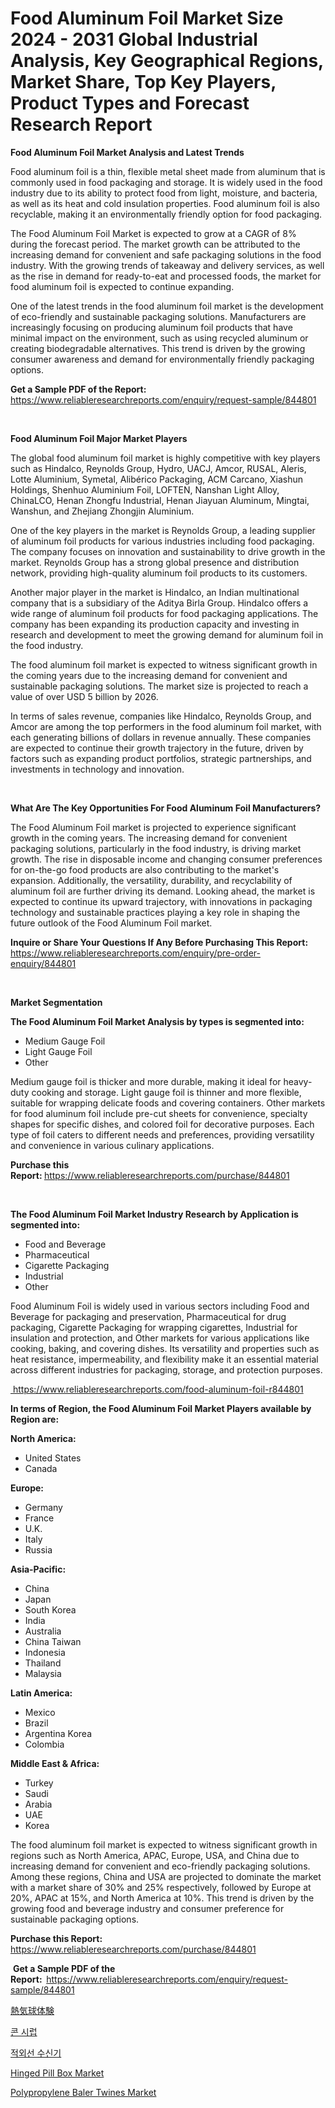<p><h1>Food Aluminum Foil Market Size 2024 - 2031 Global Industrial Analysis, Key Geographical Regions, Market Share, Top Key Players, Product Types and Forecast Research Report</h1></p><p><strong>Food Aluminum Foil Market Analysis and Latest Trends</strong></p>
<p><p>Food aluminum foil is a thin, flexible metal sheet made from aluminum that is commonly used in food packaging and storage. It is widely used in the food industry due to its ability to protect food from light, moisture, and bacteria, as well as its heat and cold insulation properties. Food aluminum foil is also recyclable, making it an environmentally friendly option for food packaging.</p><p>The Food Aluminum Foil Market is expected to grow at a CAGR of 8% during the forecast period. The market growth can be attributed to the increasing demand for convenient and safe packaging solutions in the food industry. With the growing trends of takeaway and delivery services, as well as the rise in demand for ready-to-eat and processed foods, the market for food aluminum foil is expected to continue expanding.</p><p>One of the latest trends in the food aluminum foil market is the development of eco-friendly and sustainable packaging solutions. Manufacturers are increasingly focusing on producing aluminum foil products that have minimal impact on the environment, such as using recycled aluminum or creating biodegradable alternatives. This trend is driven by the growing consumer awareness and demand for environmentally friendly packaging options.</p></p>
<p><strong>Get a Sample PDF of the Report:&nbsp;</strong> <a href="https://www.reliableresearchreports.com/enquiry/request-sample/844801">https://www.reliableresearchreports.com/enquiry/request-sample/844801</a></p>
<p>&nbsp;</p>
<p><strong>Food Aluminum Foil Major Market Players</strong></p>
<p><p>The global food aluminum foil market is highly competitive with key players such as Hindalco, Reynolds Group, Hydro, UACJ, Amcor, RUSAL, Aleris, Lotte Aluminium, Symetal, Alibérico Packaging, ACM Carcano, Xiashun Holdings, Shenhuo Aluminium Foil, LOFTEN, Nanshan Light Alloy, ChinaLCO, Henan Zhongfu Industrial, Henan Jiayuan Aluminum, Mingtai, Wanshun, and Zhejiang Zhongjin Aluminium.</p><p>One of the key players in the market is Reynolds Group, a leading supplier of aluminum foil products for various industries including food packaging. The company focuses on innovation and sustainability to drive growth in the market. Reynolds Group has a strong global presence and distribution network, providing high-quality aluminum foil products to its customers.</p><p>Another major player in the market is Hindalco, an Indian multinational company that is a subsidiary of the Aditya Birla Group. Hindalco offers a wide range of aluminum foil products for food packaging applications. The company has been expanding its production capacity and investing in research and development to meet the growing demand for aluminum foil in the food industry.</p><p>The food aluminum foil market is expected to witness significant growth in the coming years due to the increasing demand for convenient and sustainable packaging solutions. The market size is projected to reach a value of over USD 5 billion by 2026.</p><p>In terms of sales revenue, companies like Hindalco, Reynolds Group, and Amcor are among the top performers in the food aluminum foil market, with each generating billions of dollars in revenue annually. These companies are expected to continue their growth trajectory in the future, driven by factors such as expanding product portfolios, strategic partnerships, and investments in technology and innovation.</p></p>
<p>&nbsp;</p>
<p><strong>What Are The Key Opportunities For Food Aluminum Foil Manufacturers?</strong></p>
<p><p>The Food Aluminum Foil market is projected to experience significant growth in the coming years. The increasing demand for convenient packaging solutions, particularly in the food industry, is driving market growth. The rise in disposable income and changing consumer preferences for on-the-go food products are also contributing to the market's expansion. Additionally, the versatility, durability, and recyclability of aluminum foil are further driving its demand. Looking ahead, the market is expected to continue its upward trajectory, with innovations in packaging technology and sustainable practices playing a key role in shaping the future outlook of the Food Aluminum Foil market.</p></p>
<p><strong>Inquire or Share Your Questions If Any Before Purchasing This Report:</strong> <a href="https://www.reliableresearchreports.com/enquiry/pre-order-enquiry/844801">https://www.reliableresearchreports.com/enquiry/pre-order-enquiry/844801</a></p>
<p>&nbsp;</p>
<p><strong>Market Segmentation</strong></p>
<p><strong>The Food Aluminum Foil Market Analysis by types is segmented into:</strong></p>
<p><ul><li>Medium Gauge Foil</li><li>Light Gauge Foil</li><li>Other</li></ul></p>
<p><p>Medium gauge foil is thicker and more durable, making it ideal for heavy-duty cooking and storage. Light gauge foil is thinner and more flexible, suitable for wrapping delicate foods and covering containers. Other markets for food aluminum foil include pre-cut sheets for convenience, specialty shapes for specific dishes, and colored foil for decorative purposes. Each type of foil caters to different needs and preferences, providing versatility and convenience in various culinary applications.</p></p>
<p><strong>Purchase this Report:&nbsp;</strong><a href="https://www.reliableresearchreports.com/purchase/844801">https://www.reliableresearchreports.com/purchase/844801</a></p>
<p>&nbsp;</p>
<p><strong>The Food Aluminum Foil Market Industry Research by Application is segmented into:</strong></p>
<p><ul><li>Food and Beverage</li><li>Pharmaceutical</li><li>Cigarette Packaging</li><li>Industrial</li><li>Other</li></ul></p>
<p><p>Food Aluminum Foil is widely used in various sectors including Food and Beverage for packaging and preservation, Pharmaceutical for drug packaging, Cigarette Packaging for wrapping cigarettes, Industrial for insulation and protection, and Other markets for various applications like cooking, baking, and covering dishes. Its versatility and properties such as heat resistance, impermeability, and flexibility make it an essential material across different industries for packaging, storage, and protection purposes.</p></p>
<p><a href="https://www.reliableresearchreports.com/food-aluminum-foil-r844801">&nbsp;https://www.reliableresearchreports.com/food-aluminum-foil-r844801</a></p>
<p><strong>In terms of Region, the Food Aluminum Foil Market Players available by Region are:</strong></p>
<p>
    <p> <strong> North America: </strong>
        <ul>
            <li>United States</li>
            <li>Canada</li>
        </ul>
        </p> 
    <p> <strong> Europe: </strong>
        <ul>
            <li>Germany</li>
            <li>France</li>
            <li>U.K.</li>
            <li>Italy</li>
            <li>Russia</li>
        </ul>
        </p> 
    <p> <strong> Asia-Pacific: </strong>
        <ul>
            <li>China</li>
            <li>Japan</li>
            <li>South Korea</li>
            <li>India</li>
            <li>Australia</li>
            <li>China Taiwan</li>
            <li>Indonesia</li>
            <li>Thailand</li>
            <li>Malaysia</li>
        </ul>
        </p> 
    <p> <strong> Latin America: </strong>
        <ul>
            <li>Mexico</li>
            <li>Brazil</li>
            <li>Argentina Korea</li>
            <li>Colombia</li>
        </ul>
        </p> 
    <p> <strong> Middle East & Africa: </strong>
        <ul>
            <li>Turkey</li>
            <li>Saudi</li>
            <li>Arabia</li>
            <li>UAE</li>
            <li>Korea</li>
        </ul>
    </p>
    </p>
<p><p>The food aluminum foil market is expected to witness significant growth in regions such as North America, APAC, Europe, USA, and China due to increasing demand for convenient and eco-friendly packaging solutions. Among these regions, China and USA are projected to dominate the market with a market share of 30% and 25% respectively, followed by Europe at 20%, APAC at 15%, and North America at 10%. This trend is driven by the growing food and beverage industry and consumer preference for sustainable packaging options.</p></p>
<p><strong>Purchase this Report: </strong><a href="https://www.reliableresearchreports.com/purchase/844801">https://www.reliableresearchreports.com/purchase/844801</a></p>
<p>&nbsp;<strong>Get a Sample PDF of the Report:&nbsp;&nbsp;</strong><a href="https://www.reliableresearchreports.com/enquiry/request-sample/844801">https://www.reliableresearchreports.com/enquiry/request-sample/844801</a></p>
<p><strong></strong></p>
<p><p><a href="https://github.com/AriMuller2009/Market-Research-Report-List-1/blob/main/129175657514.md">熱気球体験</a></p><p><a href="https://github.com/khytkeqagplkzqvh/Market-Research-Report-List-2/blob/main/469209255711.md">콘 시럽</a></p><p><a href="https://github.com/TimmyMann6767/Market-Research-Report-List-1/blob/main/520476855712.md">적외선 수신기</a></p><p><a href="https://github.com/fiixsa/Market-Research-Report-List-2/blob/main/hinged-pill-box-market.md">Hinged Pill Box Market</a></p><p><a href="https://issuu.com/reportprime-2/docs/polypropylene-baler-twines-market-size-2030.pptx">Polypropylene Baler Twines Market</a></p></p>